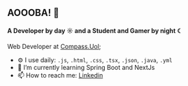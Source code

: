 ## AOOOBA! 👋
#### A Developer by day ☼ and a Student and Gamer by night ☾

Web Developer at [Compass.Uol](https://compass.uol/);<br>


- ⚙️ I use daily: `.js`, `.html`, `.css`, `.tsx`, `.json`, `.java`, `.yml`
- 🌱 I’m currently learning Spring Boot and NextJs
- 📫 How to reach me: [Linkedin](https://www.linkedin.com/in/gregory-mattos/)
  
